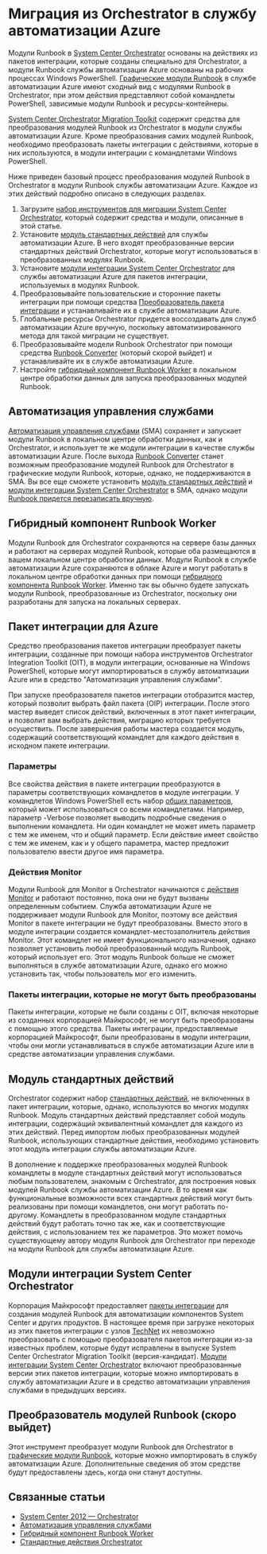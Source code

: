 <properties
   pageTitle="Миграция из Orchestrator в службу автоматизации Azure | Microsoft Azure"
   description="Описывает способ миграции пакетов Runbook и пакетов интеграции из System Center Orchestrator в службу автоматизации Azure."
   services="automation"
   documentationCenter=""
   authors="bwren"
   manager="stevenka"
   editor="tysonn" />
<tags
   ms.service="automation"
   ms.devlang="na"
   ms.topic="article"
   ms.tgt_pltfrm="na"
   ms.workload="infrastructure-services"
   ms.date="09/17/2015"
   ms.author="bwren" />


# Миграция из Orchestrator в службу автоматизации Azure

Модули Runbook в [System Center Orchestrator](http://technet.microsoft.com/library/hh237242.aspx) основаны на действиях из пакетов интеграции, которые созданы специально для Orchestrator, а модули Runbook службы автоматизации Azure основаны на рабочих процессах Windows PowerShell. [Графические модули Runbook](automation-runbook-types#graphical-runbooks) в службе автоматизации Azure имеют сходный вид с модулями Runbook в Orchestrator, при этом действия представляют собой командлеты PowerShell, зависимые модули Runbook и ресурсы-контейнеры.

[System Center Orchestrator Migration Toolkit](http://www.microsoft.com/download/details.aspx?id=47323&WT.mc_id=rss_alldownloads_all) содержит средства для преобразования модулей Runbook из Orchestrator в модули службы автоматизации Azure. Кроме преобразования самих модулей Runbook, необходимо преобразовать пакеты интеграции с действиями, которые в них используются, в модули интеграции с командлетами Windows PowerShell.

Ниже приведен базовый процесс преобразования модулей Runbook в Orchestrator в модули Runbook службы автоматизации Azure. Каждое из этих действий подробно описано в следующих разделах.

1.  Загрузите [набор инструментов для миграции System Center Orchestrator](http://www.microsoft.com/download/details.aspx?id=47323&WT.mc_id=rss_alldownloads_all), который содержит средства и модули, описанные в этой статье.
2.  Установите [модуль стандартных действий](#standard-activities-module) для службы автоматизации Azure. В него входят преобразованные версии стандартных действий Orchestrator, которые могут использоваться в преобразованных модулях Runbook.
2.  Установите [модули интеграции System Center Orchestrator](#system-center-orchestrator-integration-modules) для службы автоматизации Azure для пакетов интеграции, используемых в модулях Runbook.
3.  Преобразовывайте пользовательские и сторонние пакеты интеграции при помощи средства [Преобразователь пакета интеграции](#integration-pack-converter) и устанавливайте их в службе автоматизации Azure.
4.  Глобальные ресурсы Orchestrator придется воссоздавать для служб автоматизации Azure вручную, поскольку автоматизированного метода для такой миграции не существует.
5.  Преобразовывайте модели Runbook Orchestrator при помощи средства [Runbook Converter](#runbook-converter-coming-soon) (который скорой выйдет) и устанавливайте их в службе автоматизации Azure.
6.  Настройте [гибридный компонент Runbook Worker](#hybrid-runbook-worker) в локальном центре обработки данных для запуска преобразованных модулей Runbook.

## Автоматизация управления службами

[Автоматизация управления службами](http://technet.microsoft.com/library/dn469260.aspx) (SMA) сохраняет и запускает модули Runbook в локальном центре обработки данных, как и Orchestrator, и использует те же модули интеграции в качестве службы автоматизации Azure. После выхода [Runbook Converter](#runbook-converter-coming-soon) станет возможным преобразование модулей Runbook для Orchestrator в графические модули Runbook, которые, однако, не поддерживаются в SMA. Вы все еще сможете установить [модуль стандартных действий](#standard-activities-module) и [модули интеграции System Center Orchestrator](#system-center-orchestrator-integration-modules) в SMA, однако модули [Runbook придется перезаписать вручную](http://technet.microsoft.com/library/dn469262.aspx).

## Гибридный компонент Runbook Worker

Модули Runbook для Orchestrator сохраняются на сервере базы данных и работают на серверах модулей Runbook, которые оба размещаются в вашем локальном центре обработки данных. Модули Runbook в службе автоматизации Azure сохраняются в облаке Azure и могут работать в локальном центре обработки данных при помощи [гибридного компонента Runbook Worker](automation-hybrid-runbook-worker.md). Именно так вы обычно будете запускать модули Runbook, преобразованные из Orchestrator, поскольку они разработаны для запуска на локальных серверах.

## Пакет интеграции для Azure

Средство преобразования пакетов интеграции преобразует пакеты интеграции, созданные при помощи набора инструментов Orchestrator Integration Toolkit (OIT), в модули интеграции, основанные на Windows PowerShell, которые могут импортироваться в службу автоматизации Azure или в средство "Автоматизация управления службами".

При запуске преобразователя пакетов интеграции отобразится мастер, который позволит выбрать файл пакета (OIP) интеграции. После этого мастер выведет список действий, включенных в этот пакет интеграции, и позволит вам выбрать действия, миграцию которых требуется осуществить. После завершения работы мастера создается модуль, содержащий соответствующий командлет для каждого действия в исходном пакете интеграции.


### Параметры

Все свойства действия в пакете интеграции преобразуются в параметры соответствующих командлетов в модуле интеграции. У командлетов Windows PowerShell есть набор [общих параметров](http://technet.microsoft.com/library/hh847884.aspx), который может использоваться со всеми командлетами. Например, параметр -Verbose позволяет выводить подробные сведения о выполнении командлета. Ни один командлет не может иметь параметр с тем же именем, что и общий параметр. Если действие имеет свойство с тем же именем, как и у общего параметра, мастер предложит пользователю ввести другое имя параметра.

### Действия Monitor

Модули Runbook для Monitor в Orchestrator начинаются с [действия Monitor](http://technet.microsoft.com/library/hh403827.aspx) и работают постоянно, пока они не будут вызваны определенным событием. Служба автоматизации Azure не поддерживает модули Runbook для Monitor, поэтому все действия Monitor в пакете интеграции не будут преобразованы. Вместо этого в модуле интеграции создается командлет-местозаполнитель действия Monitor. Этот командлет не имеет функционального назначения, однако позволяет установить любой преобразованный модуль Runbook, который использует его. Этот модуль Runbook больше не сможет выполняться в службе автоматизации Azure, однако его можно установить так, чтобы пользователь мог его изменить.

### Пакеты интеграции, которые не могут быть преобразованы

Пакеты интеграции, которые не были созданы с OIT, включая некоторые из созданных корпорацией Майкрософт, не могут быть преобразованы с помощью этого средства. Пакеты интеграции, предоставляемые корпорацией Майкрософт, были преобразованы в модули интеграции, чтобы они могли устанавливаться в службе автоматизации Azure или в средстве автоматизации управления службами.


## Модуль стандартных действий

Orchestrator содержит набор [стандартных действий](http://technet.microsoft.com/library/hh403832.aspx), не включенных в пакет интеграции, которые, однако, используются во многих модулях Runbook. Модуль стандартных действий представляет собой модуль интеграции, содержащий эквивалентный командлет для каждого из этих действий. Перед импортом любых преобразованных модулей Runbook, использующих стандартные действия, необходимо установить этот модуль интеграции службы автоматизации Azure.

В дополнение к поддержке преобразованных модулей Runbook командлеты в модуле стандартных действий могут использоваться любым пользователем, знакомым с Orchestrator, для построения новых модулей Runbook службы автоматизации Azure. В то время как функциональные возможности всех стандартных действий могут быть реализованы при помощи командлетов, они могут работать по-другому. Командлеты в преобразованном модуле стандартных действий будут работать точно так же, как и соответствующие действия, с использованием тех же параметров. Это может помочь существующему автору модуля Runbook для Orchestrator при переходе на модули Runbook для службы автоматизации Azure.

## Модули интеграции System Center Orchestrator
Корпорация Майкрософт предоставляет [пакеты интеграции](http://technet.microsoft.com/library/hh295851.aspx) для создания модулей Runbook для автоматизации компонентов System Center и других продуктов. В настоящее время при загрузке некоторых из этих пакетов интеграции с узлов [TechNet](http://www.microsoft.com/download/details.aspx?id=39622) их невозможно преобразовать с помощью преобразователя пакетов интеграции из-за известных проблем, которые будут исправлены в выпуске System Center Orchestrator Migration Toolkit (версия-кандидат). [Модули интеграции System Center Orchestrator](http://www.microsoft.com/download/details.aspx?id=47324&WT.mc_id=rss_alldownloads_all) включают преобразованные версии этих пакетов интеграции, которые можно импортировать в службу автоматизации Azure и в средство автоматизации управления службами в предыдущих версиях.

## Преобразователь модулей Runbook (скоро выйдет)

Этот инструмент преобразует модули Runbook для Orchestrator в [графические модули Runbook](automation-runbook-types.md#graph-runbooks), которые можно импортировать в службу автоматизации Azure. Дополнительные сведения об этом средстве будут предоставлены здесь, когда они станут доступны.

## Связанные статьи

- [System Center 2012 — Orchestrator](http://technet.microsoft.com/library/hh237242.aspx)
- [Автоматизация управления службами](https://technet.microsoft.com/library/dn469260.aspx)
- [Гибридный компонент Runbook Worker](automation-hybrid-runbook-worker.md)
- [Стандартные действия Orchestrator](http://technet.microsoft.com/library/hh403832.aspx)
 

<!---HONumber=Sept15_HO4-->